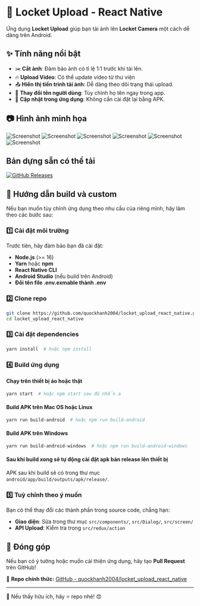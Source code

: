 # 📸 Locket Upload - React Native

Ứng dụng **Locket Upload** giúp bạn tải ảnh lên **Locket Camera** một cách dễ dàng trên Android. 

## ✨ Tính năng nổi bật

- ✂️ **Cắt ảnh**: Đảm bảo ảnh có tỉ lệ 1:1 trước khi tải lên.
- 🔥 **Upload Video**: Có thể update video từ thư viện
- 📤 **Hiển thị tiến trình tải ảnh**: Dễ dàng theo dõi trạng thái upload.
- 🔄 **Thay đổi tên người dùng**: Tùy chỉnh họ tên ngay trong app.
- 🚀 **Cập nhật trong ứng dụng**: Không cần cài đặt lại bằng APK.

## 📷 Hình ảnh minh họa

![Screenshot](./images/screenshot1.png)
![Screenshot](./images/screenshot2.png)
![Screenshot](./images/screenshot3.png)
![Screenshot](./images/screenshot4.png)
![Screenshot](./images/screenshot5.png)
![Screenshot](./images/screenshot6.png)

## Bản dựng sẵn có thể tải
[![GitHub Releases](https://img.shields.io/github/downloads/quockhanh2004/locket_upload_react_native/total?label=Downloads&style=flat)](https://github.com/quockhanh2004/locket_upload_react_native/releases)

## 🔧 Hướng dẫn build và custom

Nếu bạn muốn tùy chỉnh ứng dụng theo nhu cầu của riêng mình, hãy làm theo các bước sau:

### 1️⃣ Cài đặt môi trường

Trước tiên, hãy đảm bảo bạn đã cài đặt:
- **Node.js** (>= 16)
- **Yarn** hoặc **npm**
- **React Native CLI**
- **Android Studio** (nếu build trên Android)
- **Đổi tên file .env.exmable thành .env**

### 2️⃣ Clone repo
```sh
git clone https://github.com/quockhanh2004/locket_upload_react_native.git
cd locket_upload_react_native
```

### 3️⃣ Cài đặt dependencies
```sh
yarn install  # hoặc npm install
```

### 4️⃣ Build ứng dụng
#### Chạy trên thiết bị ảo hoặc thật
```sh
yarn start  # hoặc npm start sau đó nhấn a
```

#### Build APK trên Mac OS hoặc Linux
```sh
yarn run build-android  # hoặc npm run build-android
```

#### Build APK trên Windows
```sh
yarn run build-android-windows  # hoặc npm run build-android-windows
```
#### Sau khi build xong sẽ tự động cài đặt apk bản release lên thiết bị
APK sau khi build sẽ có trong thư mục `android/app/build/outputs/apk/release/`.

### 5️⃣ Tuỳ chỉnh theo ý muốn
Bạn có thể thay đổi các thành phần trong source code, chẳng hạn:
- **Giao diện**: Sửa trong thư mục `src/components/`, `src/Dialog/`, `src/screen/`
- **API Upload**: Kiểm tra trong `src/redux/action`

## 🚀 Đóng góp
Nếu bạn có ý tưởng hoặc muốn cải thiện ứng dụng, hãy tạo **Pull Request** trên GitHub!

📌 **Repo chính thức:** [GitHub - quockhanh2004/locket_upload_react_native](https://github.com/quockhanh2004/locket_upload_react_native)

---
📢 Nếu thấy hữu ích, hãy ⭐ repo nhé! 😍

